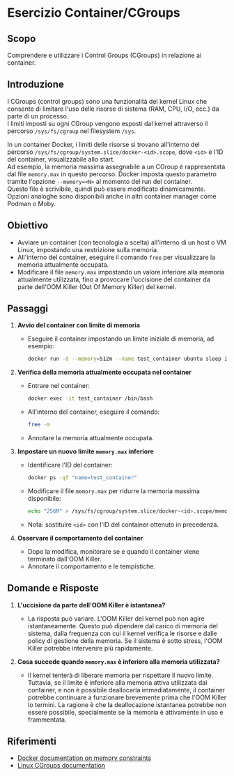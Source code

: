 # Esercizio Container/CGroups

## Scopo
Comprendere e utilizzare i Control Groups (CGroups) in relazione ai container.

## Introduzione
I CGroups (control groups) sono una funzionalità del kernel Linux che consente di limitare l'uso delle risorse di sistema (RAM, CPU, I/O, ecc.) da parte di un processo.  
I limiti imposti su ogni CGroup vengono esposti dal kernel attraverso il percorso `/sys/fs/cgroup` nel filesystem `/sys`.

In un container Docker, i limiti delle risorse si trovano all'interno del percorso `/sys/fs/cgroup/system.slice/docker-<id>.scope`, dove `<id>` è l'ID del container, visualizzabile allo start.  
Ad esempio, la memoria massima assegnabile a un CGroup è rappresentata dal file `memory.max` in questo percorso. Docker imposta questo parametro tramite l'opzione `--memory=<N>` al momento del run del container.  
Questo file è scrivibile, quindi può essere modificato dinamicamente. Opzioni analoghe sono disponibili anche in altri container manager come Podman o Moby.

## Obiettivo
- Avviare un container (con tecnologia a scelta) all'interno di un host o VM Linux, impostando una restrizione sulla memoria.
- All'interno del container, eseguire il comando `free` per visualizzare la memoria attualmente occupata.
- Modificare il file `memory.max` impostando un valore inferiore alla memoria attualmente utilizzata, fino a provocare l'uccisione del container da parte dell'OOM Killer (Out Of Memory Killer) del kernel.

## Passaggi

1. **Avvio del container con limite di memoria**
   - Eseguire il container impostando un limite iniziale di memoria, ad esempio:
     ```bash
     docker run -d --memory=512m --name test_container ubuntu sleep infinity
     ```

2. **Verifica della memoria attualmente occupata nel container**
   - Entrare nel container:
     ```bash
     docker exec -it test_container /bin/bash
     ```
   - All'interno del container, eseguire il comando:
     ```bash
     free -m
     ```
   - Annotare la memoria attualmente occupata.

3. **Impostare un nuovo limite `memory.max` inferiore**
   - Identificare l'ID del container:
     ```bash
     docker ps -qf "name=test_container"
     ```
   - Modificare il file `memory.max` per ridurre la memoria massima disponibile:
     ```bash
     echo "256M" > /sys/fs/cgroup/system.slice/docker-<id>.scope/memory.max
     ```
   - Nota: sostituire `<id>` con l'ID del container ottenuto in precedenza.

4. **Osservare il comportamento del container**
   - Dopo la modifica, monitorare se e quando il container viene terminato dall'OOM Killer.
   - Annotare il comportamento e le tempistiche.

## Domande e Risposte

1. **L'uccisione da parte dell'OOM Killer è istantanea?**
   - La risposta può variare. L'OOM Killer del kernel può non agire istantaneamente. Questo può dipendere dal carico di memoria del sistema, dalla frequenza con cui il kernel verifica le risorse e dalle policy di gestione della memoria. Se il sistema è sotto stress, l'OOM Killer potrebbe intervenire più rapidamente.

2. **Cosa succede quando `memory.max` è inferiore alla memoria utilizzata?**
   - Il kernel tenterà di liberare memoria per rispettare il nuovo limite. Tuttavia, se il limite è inferiore alla memoria attiva utilizzata dal container, e non è possibile deallocarla immediatamente, il container potrebbe continuare a funzionare brevemente prima che l'OOM Killer lo termini. La ragione è che la deallocazione istantanea potrebbe non essere possibile, specialmente se la memoria è attivamente in uso e frammentata.

## Riferimenti
- [Docker documentation on memory constraints](https://docs.docker.com/config/containers/resource_constraints/)
- [Linux CGroups documentation](https://www.kernel.org/doc/Documentation/cgroup-v2.txt)
